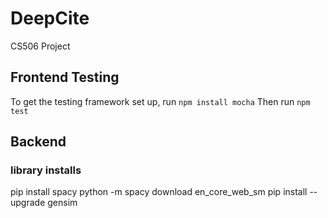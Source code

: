 # DeepCite
CS506 Project

## Frontend Testing
To get the testing framework set up, run `npm install mocha`
Then run `npm test`

## Backend 

### library installs
pip install spacy
python -m spacy download en_core_web_sm
pip install --upgrade gensim